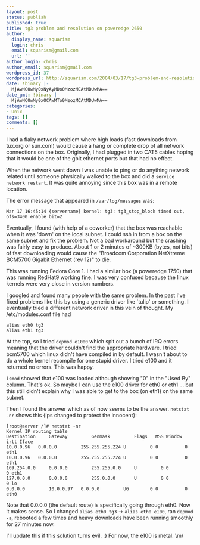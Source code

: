 ```yaml
---
layout: post
status: publish
published: true
title: tg3 problem and resolution on poweredge 2650
author:
  display_name: squarism
  login: chris
  email: squarism@gmail.com
  url: ''
author_login: chris
author_email: squarism@gmail.com
wordpress_id: 37
wordpress_url: http://squarism.com/2004/03/17/tg3-problem-and-resolution-on-poweredge-2650/
date: !binary |-
  MjAwNC0wMy0xNyAyMDo0MzozMCAtMDUwMA==
date_gmt: !binary |-
  MjAwNC0wMy0xOCAwMTo0MzozMCAtMDUwMA==
categories:
- Unix
tags: []
comments: []
---
```

<p>I had a flaky network problem where high loads (fast downloads from tux.org or sun.com) would cause a hang or complete drop of all network connections on the box.  Originally, I had plugged in two CAT5 cables hoping that it would be one of the gbit ethernet ports but that had no effect.</p>
<p>When the network went down I was unable to ping or do anything network related until someone physically walked to the box and did a <code>service network restart</code>.  It was quite annoying since this box was in a remote location.</p>
<p>The error message that appeared in <code>/var/log/messages</code> was:</p>
<p><code>Mar 17 16:45:14 {servername} kernel: tg3: tg3_stop_block timed out, ofs=3400 enable_bit=2</code></p>
<p>Eventually, I found (with help of a coworker) that the box was reachable when it was 'down' on the local subnet.  I could ssh in from a box on the same subnet and fix the problem.  Not a bad workaround but the crashing was fairly easy to produce.  About 1 or 2 minutes of ~300KB (bytes, not bits) of fast downloading would cause the "Broadcom Corporation NetXtreme BCM5700 Gigabit Ethernet (rev 12)" to die.</p>
<p>This was running Fedora Core 1.  I had a similar box (a poweredge 1750) that was running RedHat9 working fine.  I was very confused because the linux kernels were very close in version numbers.</p>
<p>I googled and found many people with the same problem.  In the past I've fixed problems like this by using a generic driver like `tulip' or something.  I eventually tried a different network driver in this vein of thought.  My /etc/modules.conf file had</p>
<p><code>alias eth0 tg3
alias eth1 tg3</code></p>
<p>At the top, so I tried <code>depmod e1000</code> which spit out a bunch of IRQ errors meaning that the driver couldn't find the appropriate hardware.  I tried bcm5700 which linux didn't have compiled in by default.  I wasn't about to do a whole kernel recompile for one stupid driver.  I tried e100 and it returned no errors.  This was happy.</p>
<p><code>lsmod</code> showed that e100 was loaded although showing "0" in the "Used By" column.  That's ok.  So maybe I can use the e100 driver for eth0 or eth1 ... but this still didn't explain why I was able to get to the box (on eth1) on the same subnet.</p>
<p>Then I found the answer which as of now seems to be the answer.  <code>netstat -nr</code> shows this {ips changed to protect the innocent}:</p>
<p><code>[root@server /]# netstat -nr
Kernel IP routing table
Destination     Gateway         Genmask         Flags   MSS Window  irtt Iface
10.0.0.96   0.0.0.0         255.255.255.224 U         0 0          0 eth1
10.0.0.96   0.0.0.0         255.255.255.224 U         0 0          0 eth1
169.254.0.0     0.0.0.0         255.255.0.0     U         0 0          0 eth1
127.0.0.0       0.0.0.0         255.0.0.0       U         0 0          0 lo
0.0.0.0         10.0.0.97   0.0.0.0         UG        0 0          0 eth0</code></p>
<p>Note that 0.0.0.0 (the default route) is specifically going through eth0.  Now it makes sense.  So I changed <code>alias eth0 tg3</code> -> <code>alias eth0 e100</code>, ran <code>depmod -a</code>, rebooted a few times and heavy downloads have been running smoothly for 27 minutes now.</p>
<p>I'll update this if this solution turns evil.  :}  For now, the e100 is metal.  \m/</p>
